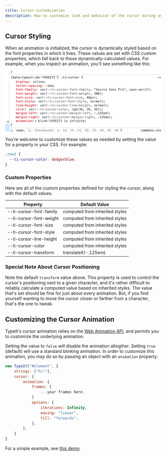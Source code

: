 ```yaml
---
title: Cursor Customization
description: How to customize look and behavior of the cursor during an animation.
---
```


## Cursor Styling

When an animation is initialized, the cursor is dynamically styled based on the font properties in which it lives. These values are set with CSS custom properties, which fall back to those dynamically-calculated values. For example, when you inspect an animation, you'll see something like this:

![CSS properties in browser dev tools](./../../images/css-in-dev-tools.png)

You're welcome to customize these values as needed by setting the value for a property in your CSS. For example:

```css
:root {
  --ti-cursor-color: dodgerblue;
}
```

### Custom Properties

Here are all of the custom properties defined for styling the cursor, along with the default values.

| Property                | Default Value                  |
| ----------------------- | ------------------------------ |
| --ti-cursor-font-family | computed from inherited styles |
| --ti-cursor-font-weight | computed from inherited styles |
| --ti-cursor-font-size   | computed from inherited styles |
| --ti-cursor-font-style  | computed from inherited styles |
| --ti-cursor-line-height | computed from inherited styles |
| --ti-cursor-color       | computed from inherited styles |
| --ti-cursor-transform   | translateX(-.125em)            |

### Special Note About Cursor Positioning

Note the default `transform` value above. This property is used to control the cursor's positioning next to a given character, and it's rather difficult to reliably calculate a computed value based on inherited styles. The value that's set should be fine for just about every animation. But, if you find yourself wanting to move the cursor closer or farther from a character, that's the one to tweak.

## Customizing the Cursor Animation

TypeIt's cursor animation relies on the [Web Animation API](https://developer.mozilla.org/en-US/docs/Web/API/Web_Animations_API), and permits you to customize the underlying animation.

Setting the value to `false` will disable the animation altogther. Setting `true` (default) will use a standard blinking animation. In order to customize this animation, you may do so by passing an object with an `animation` property:

```js
new TypeIt("#element", {
    strings: ["hi!"],
    cursor: {
        animation: {
            frames: [
                ...your frames here.
            ]
            options: {
                iterations: Infinity,
                easing: "linear",
                fill: "forwards",
            },
        },
    }
}
```

For a simple example, see [this demo](https://www.typeitjs.com/demos/customize-cursor-animation).
